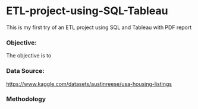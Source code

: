 # ETL-project-using-SQL-Tableau

This is my first try of an ETL project using SQL and Tableau with PDF report

### Objective:

The objective is to 

### Data Source:

https://www.kaggle.com/datasets/austinreese/usa-housing-listings

### Methodology


